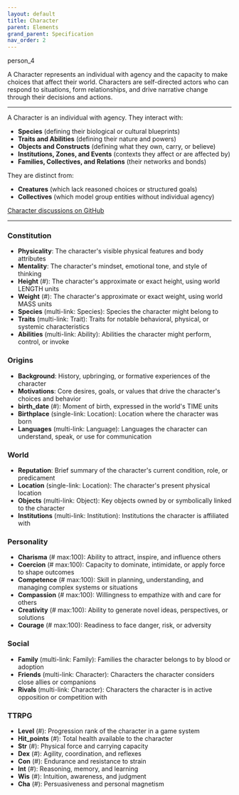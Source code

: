 ```yaml
---
layout: default
title: Character
parent: Elements
grand_parent: Specification
nav_order: 2
---
```


<span class="material-symbols-outlined">person_4</span>

A Character represents an individual with agency and the capacity to make choices that affect their world. Characters are self-directed actors who can respond to situations, form relationships, and drive narrative change through their decisions and actions.

---

A Character is an individual with agency. They interact with:

- **Species** (defining their biological or cultural blueprints)  
- **Traits and Abilities** (defining their nature and powers)  
- **Objects and Constructs** (defining what they own, carry, or believe)  
- **Institutions, Zones, and Events** (contexts they affect or are affected by)  
- **Families, Collectives, and Relations** (their networks and bonds)

They are distinct from:

- **Creatures** (which lack reasoned choices or structured goals)  
- **Collectives** (which model group entities without individual agency)  
 
[Character discussions on GitHub](https://github.com/OnlyWorlds/OnlyWorlds/discussions/categories/Character)

---
### Constitution
- **Physicality**: The character's visible physical features and body attributes
- **Mentality**: The character's mindset, emotional tone, and style of thinking
- **Height** (#): The character's approximate or exact height, using world LENGTH units
- **Weight** (#): The character's approximate or exact weight, using world MASS units
- **Species** (multi-link: Species): Species the character might belong to
- **Traits** (multi-link: Trait): Traits for notable behavioral, physical, or systemic characteristics
- **Abilities** (multi-link: Ability): Abilities the character might perform, control, or invoke

### Origins
- **Background**: History, upbringing, or formative experiences of the character
- **Motivations**: Core desires, goals, or values that drive the character's choices and behavior
- **birth_date** (#): Moment of birth, expressed in the world's TIME units
- **Birthplace** (single-link: Location): Location where the character was born
- **Languages** (multi-link: Language): Languages the character can understand, speak, or use for communication

### World
- **Reputation**: Brief summary of the character's current condition, role, or predicament
- **Location** (single-link: Location): The character's present physical location
- **Objects** (multi-link: Object): Key objects owned by or symbolically linked to the character
- **Institutions** (multi-link: Institution): Institutions the character is affiliated with

### Personality
- **Charisma** (# max:100): Ability to attract, inspire, and influence others
- **Coercion** (# max:100): Capacity to dominate, intimidate, or apply force to shape outcomes
- **Competence** (# max:100): Skill in planning, understanding, and managing complex systems or situations
- **Compassion** (# max:100): Willingness to empathize with and care for others
- **Creativity** (# max:100): Ability to generate novel ideas, perspectives, or solutions
- **Courage** (# max:100): Readiness to face danger, risk, or adversity

### Social
- **Family** (multi-link: Family): Families the character belongs to by blood or adoption
- **Friends** (multi-link: Character): Characters the character considers close allies or companions
- **Rivals** (multi-link: Character): Characters the character is in active opposition or competition with

### TTRPG
- **Level** (#): Progression rank of the character in a game system
- **Hit_points** (#): Total health available to the character
- **Str** (#): Physical force and carrying capacity
- **Dex** (#): Agility, coordination, and reflexes
- **Con** (#): Endurance and resistance to strain
- **Int** (#): Reasoning, memory, and learning
- **Wis** (#): Intuition, awareness, and judgment
- **Cha** (#): Persuasiveness and personal magnetism

